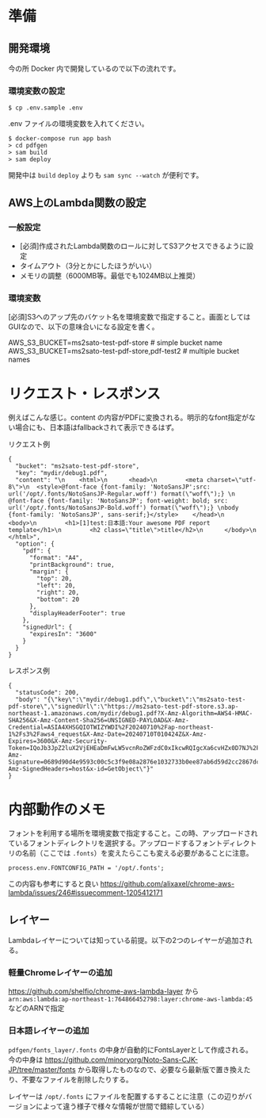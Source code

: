 # 準備

## 開発環境
今の所 Docker 内で開発しているので以下の流れです。

### 環境変数の設定

```
$ cp .env.sample .env
```

.env ファイルの環境変数を入れてください。

```terminal
$ docker-compose run app bash
> cd pdfgen
> sam build
> sam deploy
```

開発中は `build` `deploy` よりも `sam sync --watch` が便利です。

## AWS上のLambda関数の設定

### 一般設定
- [必須]作成されたLambda関数のロールに対してS3アクセスできるように設定
- タイムアウト（3分とかにしたほうがいい）
- メモリの調整（6000MB等。最低でも1024MB以上推奨）

### 環境変数
[必須]S3へのアップ先のバケット名を環境変数で指定すること。画面としてはGUIなので、以下の意味合いになる設定を書く。

AWS_S3_BUCKET=ms2sato-test-pdf-store # simple bucket name
AWS_S3_BUCKET=ms2sato-test-pdf-store,pdf-test2 # multiple bucket names

# リクエスト・レスポンス

例えばこんな感じ。content の内容がPDFに変換される。明示的なfont指定がない場合にも、日本語はfallbackされて表示できるはず。

リクエスト例

```
{
  "bucket": "ms2sato-test-pdf-store",
  "key": "mydir/debug1.pdf",
  "content": "\n    <html>\n      <head>\n        <meta charset=\"utf-8\">\n  <style>@font-face {font-family: 'NotoSansJP';src: url('/opt/.fonts/NotoSansJP-Regular.woff') format(\"woff\");} \n @font-face {font-family: 'NotoSansJP'; font-weight: bold; src: url('/opt/.fonts/NotoSansJP-Bold.woff') format(\"woff\");} \nbody {font-family: 'NotoSansJP', sans-serif;}</style>    </head>\n      <body>\n        <h1>[1]test:日本語:Your awesome PDF report template</h1>\n        <h2 class=\"title\">title</h2>\n      </body>\n    </html>",
  "option": {
    "pdf": {
      "format": "A4",
      "printBackground": true,
      "margin": {
        "top": 20,
        "left": 20,
        "right": 20,
        "bottom": 20
      },
      "displayHeaderFooter": true
    },
    "signedUrl": {
      "expiresIn": "3600"
    }
  }
}
```

レスポンス例

```
{
  "statusCode": 200,
  "body": "{\"key\":\"mydir/debug1.pdf\",\"bucket\":\"ms2sato-test-pdf-store\",\"signedUrl\":\"https://ms2sato-test-pdf-store.s3.ap-northeast-1.amazonaws.com/mydir/debug1.pdf?X-Amz-Algorithm=AWS4-HMAC-SHA256&X-Amz-Content-Sha256=UNSIGNED-PAYLOAD&X-Amz-Credential=ASIA4XHSGQIOTWIZYWDI%2F20240710%2Fap-northeast-1%2Fs3%2Faws4_request&X-Amz-Date=20240710T010424Z&X-Amz-Expires=3600&X-Amz-Security-Token=IQoJb3JpZ2luX2VjEHEaDmFwLW5vcnRoZWFzdC0xIkcwRQIgcXa6cvHZx0D7NJ%2FvIAqmJm2Zb9SYOLoop%2BT1y0yO17ACIQDpir92U4ZHNfnLbmmJgWL4VcO419yYsG1FsTj7mlsiGCq0Awg6EAAaDDg3NDUzMzc4MjA0NSIMobS0tsOSMLxvea9zKpED5j%2BUPf6tIm6%2Fe9X5%2FZbjQD%2Fam%2Flu0XXTnv7deDao2hhMkOscQACMzlBXrrxa0LKVQ31KXY4WDuUIq9KeozfXPEXTuiAD%2Bx62G54I3L5bvnbxt04198TvIi6w78Hy6i%2Fec%2BJL6s8YRoyANopRrmTxGYoJermqu%2FVW88lWHl%2FQyJtvP6Ovry2AlZvFOcy9DDftJvNu5tIY0beQca9zE9nSYM4EuY8tTLl6OaNXHKWwnhC4G%2B3GNWo9XFEmxaqek5Z%2BaqL2B6veGMbHGzsai07fXXB6VeawFMcDhrusf%2Bk%2F2BuJpDYe%2BEGQMp%2B56nRTz0Kx63CRnAoFdeBII6cA5SmkXBogklpQ%2BdY9kHj9%2FlWj9NE%2FP5QsrXF%2FB5myd%2FOePX62mjipbs3D8JCZKafDET85HS2e0Iwb37B442HOkNClZ67Kd2Eh0lh0gyIdFam81O%2FYrBIXg3cmFVNl1%2ByB3JLxtIxU1362oAxcq7vf8F%2FyHIERYnkCzjZkk%2BldSPsB1r61D%2FIy9qNoA8Cfp8Uh9nNexRMwkLy3tAY6ngFlAaeG0l6fu9tNOM9M5tr64zKTFneaLVx9Up%2BLw96ODeOc2y8KXbycXOO2YlZAqYPu4yLwyM0olbfrkGi1Bzskg1XHEg6dYNGOR03Vwu7tpHVC3wZBZZT0tvKoEPryIi3oiLc752H5gsunk5QZPowGZIXWnihBWUFD6l1Jqxf%2B%2BC3tXDr4P1ulrp%2FFgcw8apD%2FmzJzwnbmjkeue%2BXGgg%3D%3D&X-Amz-Signature=0689d90d4e9593c00c5c3f9e08a2876e1032733b0ee87ab6d59d2cc2867dc66e&X-Amz-SignedHeaders=host&x-id=GetObject\"}"
}
```

# 内部動作のメモ

フォントを利用する場所を環境変数で指定すること。この時、アップロードされているフォントディレクトリを選択する。アップロードするフォントディレクトリの名前（ここでは `.fonts`）を変えたらここも変える必要があることに注意。

```
process.env.FONTCONFIG_PATH = '/opt/.fonts';
```

この内容も参考にすると良い
https://github.com/alixaxel/chrome-aws-lambda/issues/246#issuecomment-1205412171


## レイヤー

Lambdaレイヤーについては知っている前提。以下の2つのレイヤーが追加される。

### 軽量Chromeレイヤーの追加

https://github.com/shelfio/chrome-aws-lambda-layer
から `arn:aws:lambda:ap-northeast-1:764866452798:layer:chrome-aws-lambda:45` などのARNで指定

### 日本語レイヤーの追加

`pdfgen/fonts_layer/.fonts` の中身が自動的にFontsLayerとして作成される。今の中身は https://github.com/minoryorg/Noto-Sans-CJK-JP/tree/master/fonts から取得したものなので、必要なら最新版で置き換えたり、不要なファイルを削除したりする。

レイヤーは `/opt/.fonts` にファイルを配置するすることに注意（この辺りがバージョンによって違う様子で様々な情報が世間で錯綜している）
